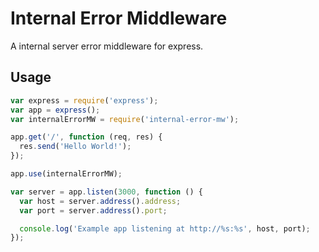 # Internal Error Middleware

A internal server error middleware for express.

## Usage

```javascript
var express = require('express');
var app = express();
var internalErrorMW = require('internal-error-mw');

app.get('/', function (req, res) {
  res.send('Hello World!');
});

app.use(internalErrorMW);

var server = app.listen(3000, function () {
  var host = server.address().address;
  var port = server.address().port;

  console.log('Example app listening at http://%s:%s', host, port);
});
```